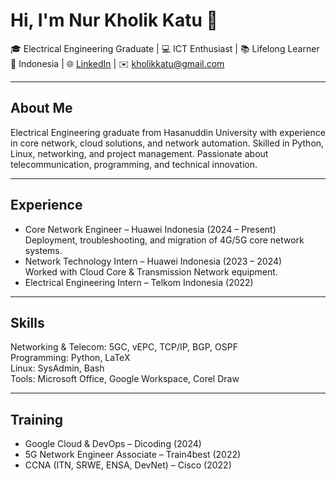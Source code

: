 # Hi, I'm Nur Kholik Katu 👋

🎓 Electrical Engineering Graduate | 💻 ICT Enthusiast | 📚 Lifelong Learner  
📍 Indonesia | 🌐 [LinkedIn](https://linkedin.com/in/nurkholikkatu) | ✉️ kholikkatu@gmail.com  

---

## About Me
Electrical Engineering graduate from Hasanuddin University with experience in core network, cloud solutions, and network automation. Skilled in Python, Linux, networking, and project management. Passionate about telecommunication, programming, and technical innovation.

---

## Experience
- Core Network Engineer – Huawei Indonesia (2024 – Present)  
  Deployment, troubleshooting, and migration of 4G/5G core network systems.  
- Network Technology Intern – Huawei Indonesia (2023 – 2024)  
  Worked with Cloud Core & Transmission Network equipment.  
- Electrical Engineering Intern – Telkom Indonesia (2022)  

---

## Skills
Networking & Telecom: 5GC, vEPC, TCP/IP, BGP, OSPF  
Programming: Python, LaTeX  
Linux: SysAdmin, Bash  
Tools: Microsoft Office, Google Workspace, Corel Draw  

---

## Training
- Google Cloud & DevOps – Dicoding (2024)  
- 5G Network Engineer Associate – Train4best (2022)  
- CCNA (ITN, SRWE, ENSA, DevNet) – Cisco (2022)  

